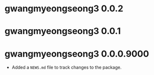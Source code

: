 # gwangmyeongseong3 0.0.2

# gwangmyeongseong3 0.0.1

# gwangmyeongseong3 0.0.0.9000

* Added a `NEWS.md` file to track changes to the package.
